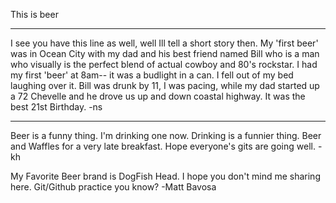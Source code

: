 This is beer
____________
I see you have this line as well, well Ill tell a short story then. My 'first beer' was in Ocean City with my dad and his best friend named Bill who is a man who visually is the perfect blend of actual cowboy and 80's rockstar. I had my first 'beer' at 8am-- it was a budlight in a can. I fell out of my bed laughing over it. Bill was drunk by 11, I was pacing, while my dad started up a 72 Chevelle and he drove us up and down coastal highway. It was the best 21st Birthday. -ns
____________
Beer is a funny thing. I'm drinking one now. Drinking is a funnier thing. Beer and Waffles for a very late breakfast. Hope everyone's gits are going well. -kh

My Favorite Beer brand is DogFish Head. I hope you don't mind me sharing here. Git/Github practice you know? -Matt Bavosa
